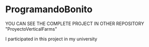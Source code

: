 # ProgramandoBonito

 YOU CAN SEE THE COMPLETE PROJECT IN OTHER REPOSITORY "ProyectoVerticalFarms"

I participated in this project in my university 
